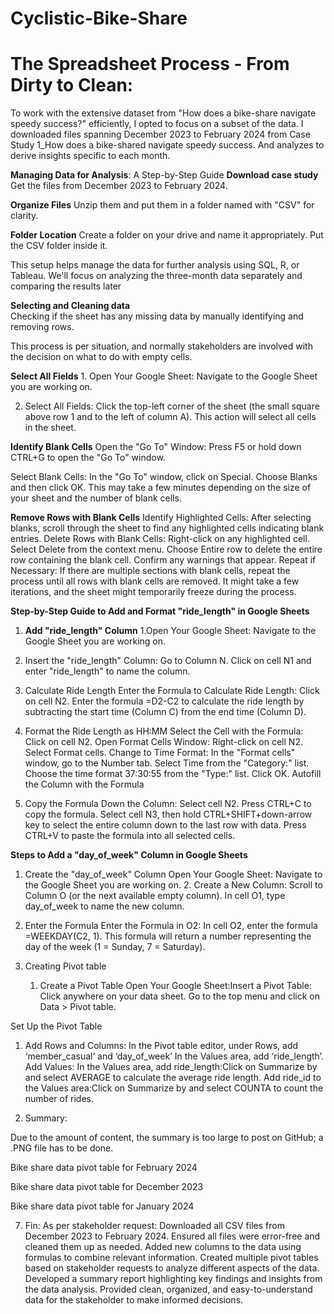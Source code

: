 # Cyclistic-Bike-Share

# The Spreadsheet Process - From Dirty to Clean: 
To work with the extensive dataset from "How does a bike-share navigate speedy success?" efficiently, I opted to focus on a subset of the data. I downloaded files spanning December 2023 to February 2024 from Case Study 1_How does a bike-shared navigate speedy success. And  analyzes to derive insights specific to each month.

**Managing Data for Analysis**: A Step-by-Step Guide
**Download case study**
Get the files from December 2023 to February 2024.

**Organize Files**
Unzip them and put them in a folder named with "CSV" for clarity.

**Folder Location**
Create a folder on your drive and name it appropriately.
Put the CSV folder inside it.

This setup helps manage the data for further analysis using SQL, R, or Tableau. We'll focus on analyzing the three-month data separately and comparing the results later

**Selecting and Cleaning data**  
Checking if the sheet has any missing data by manually identifying and removing rows.

This process is per situation, and normally stakeholders are involved with the decision on what to do with empty cells.

**Select All Fields**
    1.  Open Your Google Sheet:
 Navigate to the Google Sheet you are working on.

2.  Select All Fields:
 Click the top-left corner of the sheet (the small square above row 1 and to the left of column A). This action will select all cells in the sheet.


**Identify Blank Cells**
Open the "Go To" Window:
Press F5 or hold down CTRL+G to open the "Go To" window.

Select Blank Cells:
In the "Go To" window, click on Special.
Choose Blanks and then click OK.
This may take a few minutes depending on the size of your sheet and the number of blank cells.


**Remove Rows with Blank Cells**
Identify Highlighted Cells:
After selecting blanks, scroll through the sheet to find any highlighted cells indicating blank entries.
Delete Rows with Blank Cells:
Right-click on any highlighted cell.
Select Delete from the context menu.
Choose Entire row to delete the entire row containing the blank cell.
Confirm any warnings that appear.
Repeat if Necessary:
 If there are multiple sections with blank cells, repeat the process until all rows with blank cells are removed.
It might take a few iterations, and the sheet might temporarily freeze during the process.



**Step-by-Step Guide to Add and Format "ride_length" in Google Sheets**
1. **Add "ride_length" Column**
1.Open Your Google Sheet:
Navigate to the Google Sheet you are working on.
2. Insert the "ride_length" Column:
 Go to Column N.
Click on cell N1 and enter "ride_length" to name the column.
2. Calculate Ride Length
Enter the Formula to Calculate Ride Length:
Click on cell N2.
Enter the formula =D2-C2 to calculate the ride length by subtracting the start time (Column C) from the end time (Column D).

3. Format the Ride Length as HH:MM
Select the Cell with the Formula:
Click on cell N2.
Open Format Cells Window:
Right-click on cell N2.
Select Format cells.
Change to Time Format:
In the "Format cells" window, go to the Number tab.
Select Time from the "Category:" list.
Choose the time format 37:30:55 from the "Type:" list.
Click OK.
Autofill the Column with the Formula
1. Copy the Formula Down the Column:
Select cell N2.
Press CTRL+C to copy the formula.
Select cell N3, then hold CTRL+SHIFT+down-arrow key to select the entire column down to the last row with data.
Press CTRL+V to paste the formula into all selected cells.

**Steps to Add a "day_of_week" Column in Google Sheets**

1. Create the "day_of_week" Column
Open Your Google Sheet:
Navigate to the Google Sheet you are working on.
       2. Create a New Column:
 Scroll to Column O (or the next available empty column).
In cell O1, type day_of_week to name the new column.
2. Enter the Formula
Enter the Formula in O2:
In cell O2, enter the formula =WEEKDAY(C2, 1).
This formula will return a number representing the day of the week (1 = Sunday, 7 = Saturday).

 5. Creating Pivot table

     1. Create a Pivot Table
Open Your Google Sheet:Insert a Pivot Table:
Click anywhere on your data sheet.
Go to the top menu and click on Data > Pivot table.

Set Up the Pivot Table
1. Add Rows and Columns:
In the Pivot table editor, under Rows, add ‘member_casual’ and ‘day_of_week’ 
In the Values area, add ‘ride_length’.
Add Values:
In the Values area, add ride_length:Click on Summarize by and select AVERAGE to calculate the average ride length.
Add ride_id to the Values area:Click on Summarize by and select COUNTA to count the number of rides.

6. Summary:

Due to the amount of content, the summary is too large to post on GitHub; a .PNG file has to be done.


Bike share data pivot table for February 2024 


Bike share data pivot table for December 2023 










Bike share data pivot table for January 2024 




7. Fin:
As per stakeholder request:
Downloaded all CSV files from December 2023 to February 2024.
Ensured all files were error-free and cleaned them up as needed.
Added new columns to the data using formulas to combine relevant information.
Created multiple pivot tables based on stakeholder requests to analyze different aspects of the data.
Developed a summary report highlighting key findings and insights from the data analysis.
Provided clean, organized, and easy-to-understand data for the stakeholder to make informed decisions.
